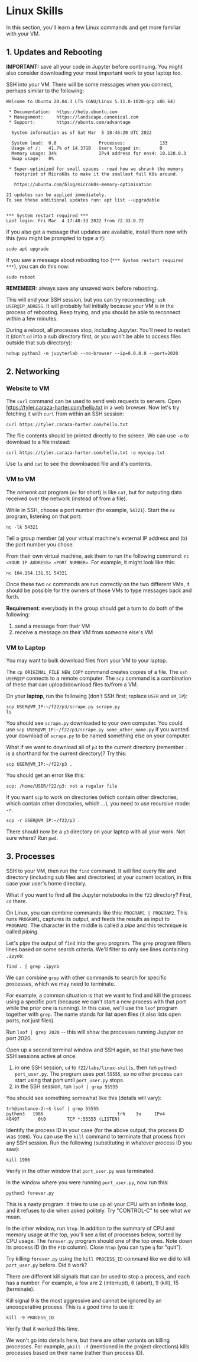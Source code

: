 # Linux Skills

In this section, you'll learn a few Linux commands and get more familiar with your VM.

## 1. Updates and Rebooting

**IMPORTANT:** save all your code in Jupyter before continuing.  You
  might also consider downloading your most important work to your
  laptop too.

SSH into your VM.  There will be some messages when you connect, perhaps similar to the following:

```
Welcome to Ubuntu 20.04.3 LTS (GNU/Linux 5.11.0-1028-gcp x86_64)

 * Documentation:  https://help.ubuntu.com
 * Management:     https://landscape.canonical.com
 * Support:        https://ubuntu.com/advantage

  System information as of Sat Mar  5 18:46:20 UTC 2022

  System load:  0.0                Processes:             133
  Usage of /:   41.7% of 14.37GB   Users logged in:       0
  Memory usage: 34%                IPv4 address for ens4: 10.128.0.3
  Swap usage:   0%

 * Super-optimized for small spaces - read how we shrank the memory
   footprint of MicroK8s to make it the smallest full K8s around.

   https://ubuntu.com/blog/microk8s-memory-optimisation

21 updates can be applied immediately.
To see these additional updates run: apt list --upgradable


*** System restart required ***
Last login: Fri Mar  4 17:48:33 2022 from 72.33.0.72
```

If you also get a message that updates are available, install them now
with this (you might be prompted to type a `Y`):

`sudo apt upgrade`

If you saw a message about rebooting too (`*** System restart required ***`), you can do this now:

`sudo reboot`

**REMEMBER:** always save any unsaved work before rebooting.

This will end your SSH session, but you can try reconnecting: `ssh
USER@IP_ADRESS`.  It will probably fail initially because your VM is
in the process of rebooting.  Keep trying, and you should be able to
reconnect within a few minutes.

During a reboot, all processes stop, including Jupyter.  You'll need
to restart it (don't `cd` into a sub directory first, or you won't be
able to access files outside that sub directory):

```
nohup python3 -m jupyterlab --no-browser --ip=0.0.0.0 --port=2020
```

## 2. Networking

### Website to VM

The `curl` command can be used to send web requests to servers.  Open
https://tyler.caraza-harter.com/hello.txt in a web browser.  Now let's
try fetching it with `curl` from within an SSH session:

```
curl https://tyler.caraza-harter.com/hello.txt
```

The file contents should be printed directly to the screen.  We can
use `-o` to download to a file instead:

```
curl https://tyler.caraza-harter.com/hello.txt -o mycopy.txt
```

Use `ls` and `cat` to see the downloaded file and it's contents.

### VM to VM

The *network cat* program (`nc` for short) is like `cat`, but for
outputing data received over the network (instead of from a file).

While in SSH, choose a port number (for example, `54321`).  Start the
`nc` program, listening on that port:

```
nc -lk 54321
```

Tell a group member (a) your virtual machine's external IP address and
(b) the port number you chose.

From their own virtual machine, ask them to run the following command:
`nc <YOUR IP ADDRESS> <PORT NUMBER>`.  For example, it might look
like this:

```
nc 104.154.131.51 54321
```

Once these two `nc` commands are run correctly on the two different
VMs, it should be possible for the owners of those VMs to type
messages back and forth.

**Requirement**: everybody in the group should get a turn to do both of the following:
1. send a message from their VM
2. receive a message on their VM from someone else's VM

### VM to Laptop

You may want to bulk download files from your VM to your laptop.

The `cp ORIGINAL_FILE NEW_COPY` command creates copies of a file.  The
`ssh USER@IP` connects to a remote computer. The `scp` command is a
combination of these that can upload/download files to/from a VM.

On your **laptop**, run the following (don't SSH first; replace `USER` and `VM_IP`):

```
scp USER@VM_IP:~/f22/p3/scrape.py scrape.py
ls
```

You should see `scrape.py` downloaded to your own computer.  You could
use `scp USER@VM_IP:~/f22/p3/scrape.py some_other_name.py` if you
wanted your download of `scrape.py` to be named something else on your
computer.

What if we want to download all of `p3` to the current directory (remember `.` is a shorthand for the current directory)?  Try this:

```
scp USER@VM_IP:~/f22/p3 .
```

You should get an error like this:

```
scp: /home/USER/f22/p3: not a regular file
```

If you want `scp` to work on directories (which contain other directories, which contain other directories, which ...), you need to use recursive mode: `-r`.

```
scp -r USER@VM_IP:~/f22/p3 .
```

There should now be a `p3` directory on your laptop with all your
work.  Not sure where?  Run `pwd`.

## 3. Processes

SSH to your VM, then run the `find` command.  It will find every file
and directory (including sub files and directories) at your current
location, in this case your user's home directory.

What if you want to find all the Jupyter notebooks in the `f22`
directory?  First, `cd` there.

On Linux, you can combine commands like this: `PROGRAM1 | PROGRAM2`.
This runs `PROGRAM1`, captures its output, and feeds the results as
input to `PROGRAM2`.  The character in the middle is called a *pipe*
and this technique is called *piping*.

Let's pipe the output of `find` into the `grep` program.  The `grep`
program filters lines based on some search criteria.  We'll filter to only see lines containing `.ipynb`:

```
find . | grep .ipynb
```

We can combine `grep` with other commands to search for specific
processes, which we may need to terminate.

For example, a common situation is that we want to find and kill the
process using a specific port (because we can't start a new process
with that port while the prior one is running).  In this case, we'll
use the `lsof` program together with `grep`.  The name stands for
**l**i**s**t **o**pen **f**iles (it also lists open ports, not just
files).

Run `lsof | grep 2020` -- this will show the processes running Jupyter
on port 2020.

Open up a second terminal window and SSH again, so that you have two
SSH sessions active at once.

1. in one SSH session, `cd` to `f22/labs/linux-skills`, then run `python3 port_user.py`.  The program uses port `55555`, so no other process can start using that port until `port_user.py` stops.
2. in the SSH session, run `lsof | grep 55555`

You should see something somewhat like this (details will vary):

```
trh@instance-2:~$ lsof | grep 55555
python3   1986                            trh    3u     IPv4              40497       0t0        TCP *:55555 (LISTEN)
```

Identify the process ID in your case (for the above output, the process ID was `1986`).  You can use the `kill` command to terminate that process from any SSH session.  Run the following (substituting in whatever process ID you saw):

```
kill 1986
```

Verify in the other window that `port_user.py` was terminated.

In the window where you were running `port_user.py`, now run this:

```
python3 forever.py
```

This is a nasty program.  It tries to use up all your CPU with an
infinite loop, and it refuses to die when asked politely.  Try
"CONTROL-C" to see what we mean.

In the other window, run `htop`.  In addition to the summary of CPU
and memory usage at the top, you'll see a list of processes below,
sorted by CPU usage.  The `forever.py` program should one of the top
ones.  Note down its process ID (in the `PID` column).  Close `htop`
(you can type `q` for "quit").

Try killing `forever.py` using the `kill PROCESS_ID` command like we
did to kill `port_user.py` before.  Did it work?

There are different kill signals that can be used to stop a process,
and each has a number.  For example, a few are 2 (interrupt), 6
(abort), 9 (kill), 15 (terminate).

Kill signal 9 is the most aggressive and cannot be ignored by an
uncooperative process.  This is a good time to use it:

```
kill -9 PROCESS_ID
```

Verify that it worked this time.

We won't go into details here, but there are other variants on killing
processes.  For example, `pkill -f` (mentioned in the project
directions) kills processes based on their name (rather than process
ID).
